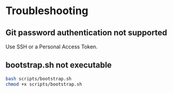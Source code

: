 # Troubleshooting

## Git password authentication not supported
Use SSH or a Personal Access Token.

## bootstrap.sh not executable
```bash
bash scripts/bootstrap.sh
chmod +x scripts/bootstrap.sh
